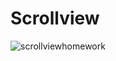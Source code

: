# Scrollview
![scrollviewhomework](https://user-images.githubusercontent.com/50479152/161810685-fb145778-9d02-4d2b-a9c8-cbd48092d62f.gif)
